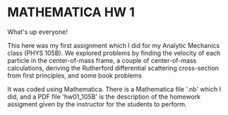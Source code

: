 # MATHEMATICA HW 1

What's up everyone!

This here was my first assignment which I did for my Analytic Mechanics class (PHYS 105B). We explored problems by finding the velocity of each particle in the center-of-mass frame, a couple of center-of-mass calculations, deriving the Rutherford differential scattering cross-section from first principles, and some book problems

It was coded using Mathematica. There is a Mathematica file '.nb' which I did, and a PDF file 'hw01_105B' is the description of the homework assigment given by the instructor for the students to perform.
